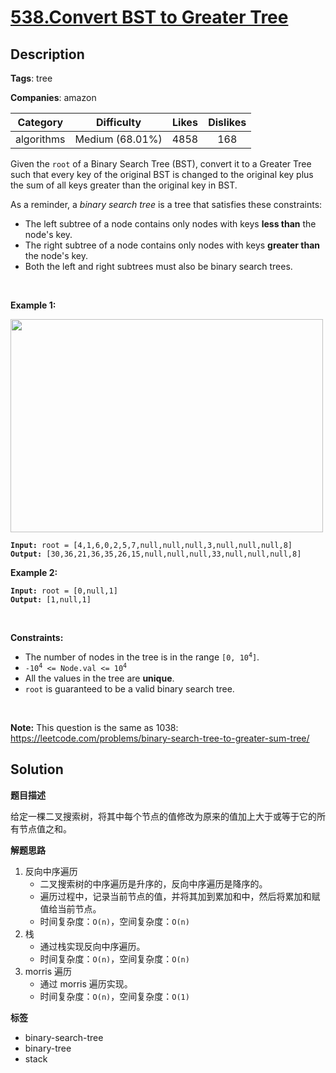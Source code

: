 # [538.Convert BST to Greater Tree](https://leetcode.com/problems/convert-bst-to-greater-tree/description/)

## Description

**Tags**: tree

**Companies**: amazon

|  Category  |   Difficulty    | Likes | Dislikes |
| :--------: | :-------------: | :---: | :------: |
| algorithms | Medium (68.01%) | 4858  |   168    |

<p>Given the <code>root</code> of a Binary Search Tree (BST), convert it to a Greater Tree such that every key of the original BST is changed to the original key plus the sum of all keys greater than the original key in BST.</p>
<p>As a reminder, a <em>binary search tree</em> is a tree that satisfies these constraints:</p>
<ul>
  <li>The left subtree of a node contains only nodes with keys <strong>less than</strong> the node&#39;s key.</li>
  <li>The right subtree of a node contains only nodes with keys <strong>greater than</strong> the node&#39;s key.</li>
  <li>Both the left and right subtrees must also be binary search trees.</li>
</ul>
<p>&nbsp;</p>
<p><strong class="example">Example 1:</strong></p>
<img alt="" src="https://assets.leetcode.com/uploads/2019/05/02/tree.png" style="width: 500px; height: 341px;" />
<pre><code><strong>Input:</strong> root = [4,1,6,0,2,5,7,null,null,null,3,null,null,null,8]
<strong>Output:</strong> [30,36,21,36,35,26,15,null,null,null,33,null,null,null,8]</code></pre>
<p><strong class="example">Example 2:</strong></p>
<pre><code><strong>Input:</strong> root = [0,null,1]
<strong>Output:</strong> [1,null,1]</code></pre>
<p>&nbsp;</p>
<p><strong>Constraints:</strong></p>
<ul>
  <li>The number of nodes in the tree is in the range <code>[0, 10<sup>4</sup>]</code>.</li>
  <li><code>-10<sup>4</sup> &lt;= Node.val &lt;= 10<sup>4</sup></code></li>
  <li>All the values in the tree are <strong>unique</strong>.</li>
  <li><code>root</code> is guaranteed to be a valid binary search tree.</li>
</ul>
<p>&nbsp;</p>
<p><strong>Note:</strong> This question is the same as 1038: <a href="https://leetcode.com/problems/binary-search-tree-to-greater-sum-tree/" target="_blank">https://leetcode.com/problems/binary-search-tree-to-greater-sum-tree/</a></p>

## Solution

**题目描述**

给定一棵二叉搜索树，将其中每个节点的值修改为原来的值加上大于或等于它的所有节点值之和。

**解题思路**

1. 反向中序遍历
   - 二叉搜索树的中序遍历是升序的，反向中序遍历是降序的。
   - 遍历过程中，记录当前节点的值，并将其加到累加和中，然后将累加和赋值给当前节点。
   - 时间复杂度：`O(n)`，空间复杂度：`O(n)`
2. 栈
   - 通过栈实现反向中序遍历。
   - 时间复杂度：`O(n)`，空间复杂度：`O(n)`
3. morris 遍历
   - 通过 morris 遍历实现。
   - 时间复杂度：`O(n)`，空间复杂度：`O(1)`

**标签**

- binary-search-tree
- binary-tree
- stack
